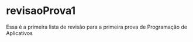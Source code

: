# revisaoProva1
Essa é a primeira lista de revisão para a primeira prova de Programação de Aplicativos
